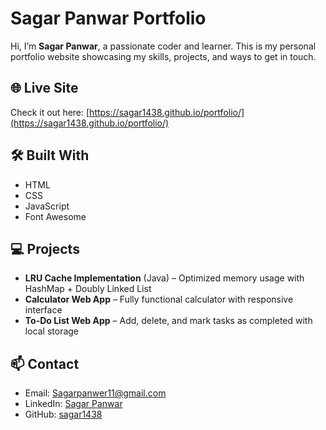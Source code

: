 # Sagar Panwar Portfolio

Hi, I’m **Sagar Panwar**, a passionate coder and learner. This is my personal portfolio website showcasing my skills, projects, and ways to get in touch.

## 🌐 Live Site
Check it out here: [https://sagar1438.github.io/portfolio/](https://sagar1438.github.io/portfolio/)

## 🛠 Built With
- HTML
- CSS
- JavaScript
- Font Awesome

## 💻 Projects
- **LRU Cache Implementation** (Java) – Optimized memory usage with HashMap + Doubly Linked List  
- **Calculator Web App** – Fully functional calculator with responsive interface  
- **To-Do List Web App** – Add, delete, and mark tasks as completed with local storage  

## 📫 Contact
- Email: Sagarpanwer11@gmail.com  
- LinkedIn: [Sagar Panwar](https://www.linkedin.com/in/sagar-panwar-255339251/)  
- GitHub: [sagar1438](https://github.com/sagar1438)
